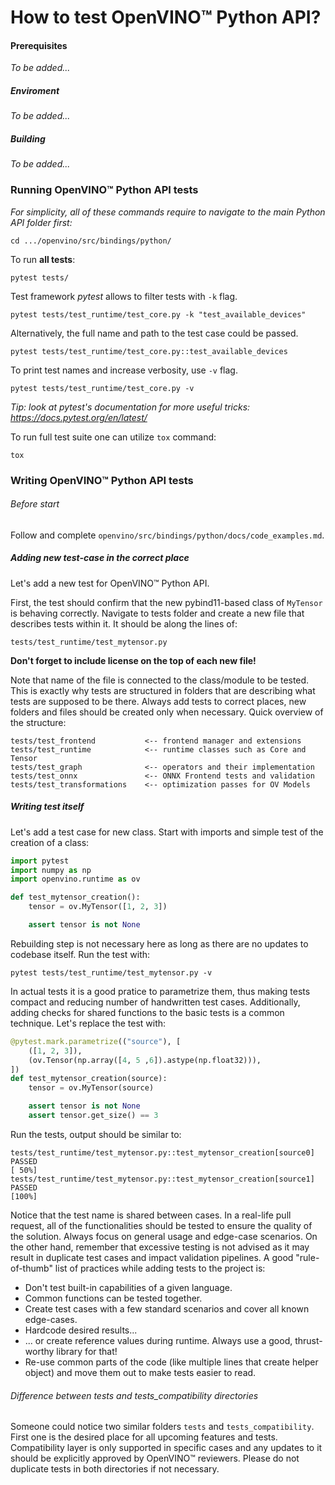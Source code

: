 # How to test OpenVINO:tm: Python API?

#### Prerequisites
*To be added...*

##### Enviroment
<!-- TODO: Link to enviroment setup -->
*To be added...*

##### Building
<!-- TODO: Link to building instructions -->
*To be added...*

### Running OpenVINO:tm: Python API tests
*For simplicity, all of these commands require to navigate to the main Python API folder first:*
```shell
cd .../openvino/src/bindings/python/
```

To run **all tests**:
```shell
pytest tests/
```

Test framework *pytest* allows to filter tests with `-k` flag.
```shell
pytest tests/test_runtime/test_core.py -k "test_available_devices"
```

Alternatively, the full name and path to the test case could be passed.
```shell
pytest tests/test_runtime/test_core.py::test_available_devices
```

To print test names and increase verbosity, use `-v` flag.
```shell
pytest tests/test_runtime/test_core.py -v
```
*Tip: look at pytest's documentation for more useful tricks: https://docs.pytest.org/en/latest/*

To run full test suite one can utilize `tox` command:
```shell
tox
```

### Writing OpenVINO:tm: Python API tests
###### Before start
Follow and complete `openvino/src/bindings/python/docs/code_examples.md`.

##### Adding new test-case in the correct place
Let's add a new test for OpenVINO:tm: Python API.

First, the test should confirm that the new pybind11-based class of `MyTensor` is behaving correctly. Navigate to tests folder and create a new file that describes tests within it. It should be along the lines of:

    tests/test_runtime/test_mytensor.py


**Don't forget to include license on the top of each new file!**

Note that name of the file is connected to the class/module to be tested. This is exactly why tests are structured in folders that are describing what tests are supposed to be there. Always add tests to correct places, new folders and files should be created only when necessary. Quick overview of the structure:

    tests/test_frontend           <-- frontend manager and extensions
    tests/test_runtime            <-- runtime classes such as Core and Tensor
    tests/test_graph              <-- operators and their implementation
    tests/test_onnx               <-- ONNX Frontend tests and validation
    tests/test_transformations    <-- optimization passes for OV Models 

##### Writing test itself
Let's add a test case for new class. Start with imports and simple test of the creation of a class:
```python
import pytest
import numpy as np 
import openvino.runtime as ov

def test_mytensor_creation():
    tensor = ov.MyTensor([1, 2, 3])

    assert tensor is not None
```

Rebuilding step is not necessary here as long as there are no updates to codebase itself. Run the test with:
```shell
pytest tests/test_runtime/test_mytensor.py -v
```

In actual tests it is a good pratice to parametrize them, thus making tests compact and reducing number of handwritten test cases. Additionally, adding checks for shared functions to the basic tests is a common technique. Let's replace the test with:
```python
@pytest.mark.parametrize(("source"), [
    ([1, 2, 3]),
    (ov.Tensor(np.array([4, 5 ,6]).astype(np.float32))),
])
def test_mytensor_creation(source):
    tensor = ov.MyTensor(source)

    assert tensor is not None
    assert tensor.get_size() == 3
```

Run the tests, output should be similar to:
```shell
tests/test_runtime/test_mytensor.py::test_mytensor_creation[source0] PASSED                                                                                                                                    [ 50%]
tests/test_runtime/test_mytensor.py::test_mytensor_creation[source1] PASSED                                                                                                                                    [100%]
```

Notice that the test name is shared between cases. In a real-life pull request, all of the functionalities should be tested to ensure the quality of the solution. Always focus on general usage and edge-case scenarios. On the other hand, remember that excessive testing is not advised as it may result in duplicate test cases and impact validation pipelines. A good "rule-of-thumb" list of practices while adding tests to the project is:
* Don't test built-in capabilities of a given language.
* Common functions can be tested together.
* Create test cases with a few standard scenarios and cover all known edge-cases.  
* Hardcode desired results...
* ... or create reference values during runtime. Always use a good, thrust-worthy library for that!
* Re-use common parts of the code (like multiple lines that create helper object) and move them out to make tests easier to read.

###### Difference between *tests* and *tests_compatibility* directories
<!-- TO-DELETE when compatibility layer is no longer supported in the project -->
Someone could notice two similar folders `tests` and `tests_compatibility`. First one is the desired place for all upcoming features and tests. Compatibility layer is only supported in specific cases and any updates to it should be explicitly approved by OpenVINO:tm: reviewers. Please do not duplicate tests in both directories if not necessary.
